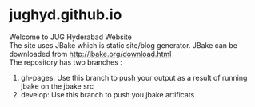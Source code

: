 # jughyd.github.io
Welcome to JUG Hyderabad Website</br>
The site uses JBake which is static site/blog generator. JBake can be downloaded from http://jbake.org/download.html</br>
The repository has two branches :</br>

1. gh-pages: Use this branch to push your output as a result of running jbake on the jbake src
2. develop: Use this branch to push you jbake artificats
